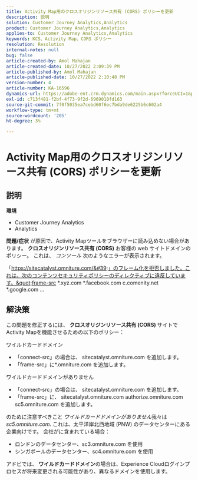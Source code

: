 ```yaml
---
title: Activity Map用のクロスオリジンリソース共有 (CORS) ポリシーを更新
description: 説明
solution: Customer Journey Analytics,Analytics
product: Customer Journey Analytics,Analytics
applies-to: Customer Journey Analytics,Analytics
keywords: KCS、Activity Map、CORS ポリシー
resolution: Resolution
internal-notes: null
bug: false
article-created-by: Amol Mahajan
article-created-date: 10/27/2022 2:09:39 PM
article-published-by: Amol Mahajan
article-published-date: 10/27/2022 2:10:48 PM
version-number: 4
article-number: KA-16596
dynamics-url: https://adobe-ent.crm.dynamics.com/main.aspx?forceUCI=1&pagetype=entityrecord&etn=knowledgearticle&id=92d4eefd-0056-ed11-bba2-6045bd006793
exl-id: c713f481-f2bf-4f73-9f2d-6969010fd163
source-git-commit: 7f0f5035ea7cebd60f6ec7bda9de6225b6c602a4
workflow-type: tm+mt
source-wordcount: '205'
ht-degree: 3%

---
```


# Activity Map用のクロスオリジンリソース共有 (CORS) ポリシーを更新

## 説明

<b>環境 </b>
- Customer Journey Analytics
- Analytics



<b>問題/症状</b>
が原因で、Activity Mapツールをブラウザーに読み込めない場合があります。 <b>クロスオリジンリソース共有 (CORS)</b> お客様の web サイトドメインのポリシー。 これは、 *コンソール* 次のようなエラーが表示されます。

「https://sitecatalyst.omniture.com/&#39;」のフレーム化を拒否しました。これは、次のコンテンツセキュリティポリシーのディレクティブに違反しています。&quot;frame-src \*.xyz.com \*.facebook.com c.comenity.net \*.google.com ...


## 解決策


この問題を修正するには、 <b>クロスオリジンリソース共有 (CORS) </b>サイトでActivity Mapを機能させるための以下のポリシー：

ワイルドカードドメイン

- 「connect-src」の場合は、 sitecatalyst.omniture.com を追加します。
- 「frame-src」に\*.omniture.com を追加します。


ワイルドカードドメインがありません

- 「connect-src」の場合は、 sitecatalyst.omniture.com を追加します。
- 「frame-src」に、 sitecatalyst.omniture.com authorize.omniture.com sc5.omniture.com を追加します。


のために注意すべきこと *ワイルドカードドメインがありません*&#x200B;我々は *sc5.omniture.com*. これは、太平洋岸北西地域 (PNW) のデータセンターにある企業向けです。 会社がに含まれている場合：

- ロンドンのデータセンター、sc3.omniture.com を使用
- シンガポールのデータセンター、sc4.omniture.com を使用


アドビでは、 <b>ワイルドカードドメイン</b>の場合は、Experience Cloudログインプロセスが将来変更される可能性があり、異なるドメインを使用します。
